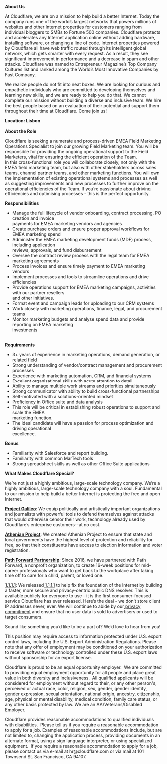 <div class="content-intro">
	<div><strong>About Us</strong></div>
	<div>
		<p>At Cloudflare, we are on a mission to help build a better Internet. Today the company runs one of the world’s largest networks that powers millions of websites and other Internet properties for customers ranging from individual bloggers to SMBs to Fortune 500 companies. Cloudflare protects and accelerates any Internet application online without adding hardware, installing software, or changing a line of code. Internet properties powered by Cloudflare all have web traffic routed through its intelligent global network, which gets smarter with every request. As a result, they see significant improvement in performance and a decrease in spam and other attacks. Cloudflare was named to Entrepreneur Magazine’s Top Company Cultures list and ranked among the World’s Most Innovative Companies by Fast Company.&nbsp;</p>
		<p><span style="font-weight: 400;">We realize people do not fit into neat boxes. We are looking for curious and empathetic individuals who are committed to developing themselves and learning new skills, and we are ready to help you do that. We cannot complete our mission without building a diverse and inclusive team. We hire the best people based on an evaluation of their potential and support them throughout their time at Cloudflare. Come join us!&nbsp;</span></p>
	</div>
</div>
<p><strong>Location: Lisbon<br><br>About the Role</strong></p>
<p>Cloudflare is seeking a numerate and process-driven EMEA Field Marketing Operations Specialist to join&nbsp;our growing Field Marketing team. You will be responsible for providing the ongoing operational support&nbsp;to the Field Marketers, vital for ensuring the efficient operation of the Team.<br>In this cross-functional role you will collaborate closely, not only with the EMEA field marketing team, but&nbsp;also with other stakeholders across sales teams, channel partner teams, and other marketing functions.&nbsp;You will own the implementation of existing operational systems and processes as well as suggesting&nbsp;improvements and new processes to further improve on the operational efficiencies of the Team. If you’re&nbsp;passionate about driving efficiencies and optimising processes - this is the perfect opportunity.</p>
<p><strong>Responsibilities</strong></p>
<ul>
	<li>Manage the full lifecycle of vendor onboarding, contract processing, PO creation and invoice<br>payments for EMEA marketing vendors and agencies</li>
	<li>Create purchase orders and ensure proper approval workflows for EMEA marketing spend</li>
	<li>Administer the EMEA marketing development funds (MDF) process, including application<br>reviews, approvals, and fund disbursement</li>
	<li>Oversee the contract review process with the legal team for EMEA marketing agreements</li>
	<li>Process invoices and ensure timely payment to EMEA marketing vendors</li>
	<li>Implement processes and tools to streamline operations and drive efficiencies</li>
	<li>Provide operations support for EMEA marketing campaigns, activities with our partner resellers<br>and other initiatives.</li>
	<li>Format event and campaign leads for uploading to our CRM systems</li>
	<li>Work closely with marketing operations, finance, legal, and procurement teams</li>
	<li>Monitor marketing budgets and analyse spend data and provide reporting on EMEA marketing<br>investments</li>
</ul>
<p><br><strong>Requirements</strong></p>
<ul>
	<li>3+ years of experience in marketing operations, demand generation, or related field</li>
	<li>Strong understanding of vendor/contract management and procurement processes</li>
	<li>Experience with marketing automation, CRM, and financial systems</li>
	<li>Excellent organisational skills with acute attention to detail</li>
	<li>Ability to manage multiple work streams and priorities simultaneously</li>
	<li>Strong communicator with ability to build cross-functional partnerships</li>
	<li>Self-motivated with a solutions-oriented mindset</li>
	<li>Proficiency in Office suite and data analysis</li>
	<li>This role will be critical in establishing robust operations to support and scale the EMEA<br>marketing function.</li>
	<li>The ideal candidate will have a passion for process optimization and driving operational<br>excellence.</li>
</ul>
<p><strong>Bonus</strong></p>
<ul>
	<li>Familiarity with Salesforce and report building.</li>
	<li>Familiarity with common MarTech tools</li>
	<li>Strong spreadsheet skills as well as other Office Suite applications</li>
</ul>
<div class="content-conclusion">
	<p><strong>What Makes Cloudflare Special?</strong></p>
	<p><span style="font-weight: 400;">We’re not just a highly ambitious, large-scale technology company. We’re a highly ambitious, large-scale technology company with a soul. Fundamental to our mission to help build a better Internet is protecting the free and open Internet.</span></p>
	<p><a href="https://blog.cloudflare.com/protecting-free-expression-online/"><strong>Project Galileo</strong></a><span style="font-weight: 400;">: We equip politically and artistically important organizations and journalists with powerful tools to defend themselves against attacks that would otherwise censor their work, technology already used by Cloudflare’s enterprise customers--at no cost.</span></p>
	<p><strong><a href="https://www.cloudflare.com/athenian/">Athenian Project</a></strong><span style="font-weight: 400;">: We created Athenian Project to ensure that state and local governments have the highest level of protection and reliability for free, so that their constituents have access to election information and voter registration.</span></p>
	<p><a href="https://blog.cloudflare.com/tag/path-forward/"><strong>Path Forward Partnership</strong></a><span style="font-weight: 400;">: Since 2016, we have partnered with Path Forward, a nonprofit organization, to create 16-week positions for mid-career professionals who want to get back to the workplace after taking time off to care for a child, parent, or loved one.</span></p>
	<p><a href="https://1.1.1.1/"><strong>1.1.1.1</strong></a><span style="font-weight: 400;">: We released</span><a href="https://1.1.1.1/"> <span style="font-weight: 400;">1.1.1.1</span></a><span style="font-weight: 400;"> to help fix the foundation of the Internet by building a faster, more secure and privacy-centric public DNS resolver. This is available publicly for everyone to use - it is the first consumer-focused service Cloudflare has ever released. Here’s the deal - we don’t store client IP addresses never, ever. We will continue to abide by our</span><a href="https://developers.cloudflare.com/1.1.1.1/privacy/public-dns-resolver"> privacy commitment</a><span style="font-weight: 400;"> and ensure that no user data is sold to advertisers or used to target consumers.</span></p>
	<p><span style="font-weight: 400;">Sound like something you’d like to be a part of? We’d love to hear from you!</span></p>
	<p><span style="font-weight: 400;">This position may require access to information protected under U.S. export control laws, including the U.S. Export Administration Regulations. Please note that any offer of employment may be conditioned on your authorization to receive software or technology controlled under these U.S. export laws without sponsorship for an export license.</span></p>
	<p><span style="font-weight: 400;">Cloudflare is proud to be an equal opportunity employer. &nbsp;We are committed to providing equal employment opportunity for all people and place great value in both diversity and inclusiveness. &nbsp;All qualified applicants will be considered for employment without regard to their, or any other person's, perceived or actual</span> <span style="font-weight: 400;">race, color, religion, sex, gender, gender identity, gender expression, sexual orientation, national origin, ancestry, citizenship, age, physical or mental disability, medical condition, family care status, or any other basis protected by law. </span><span style="font-weight: 400;">We are an AA/Veterans/Disabled Employer.</span></p>
	<p><span style="font-weight: 400;">Cloudflare provides reasonable accommodations to qualified individuals with disabilities. &nbsp;Please tell us if you require a reasonable accommodation to apply for a job. Examples of reasonable accommodations include, but are not limited to, changing the application process, providing documents in an alternate format, using a sign language interpreter, or using specialized equipment. &nbsp;If you require a reasonable accommodation to apply for a job, please contact us via e-mail at </span><span style="font-weight: 400;">hr@cloudflare.com</span><span style="font-weight: 400;"> or via mail at 101 Townsend St. San Francisco, CA 94107.</span></p>
</div>